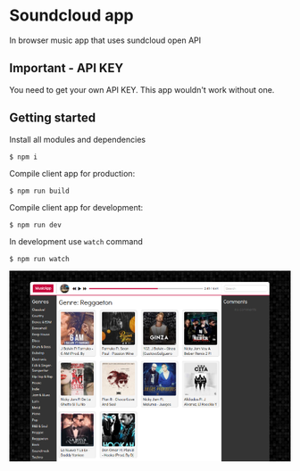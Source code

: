 # Soundcloud app

In browser music app that uses sundcloud open API

## Important - API KEY

You need to get your own API KEY. This app wouldn't work without one.

## Getting started

Install all modules and dependencies

```
$ npm i
```

Compile client app for production:

```
$ npm run build
```

Compile client app for development:

```
$ npm run dev
```

In development use `watch` command

```
$ npm run watch
```


![alt tag](https://github.com/artemdemo/soundcloud-app/blob/master/soundcloud-app.png)
